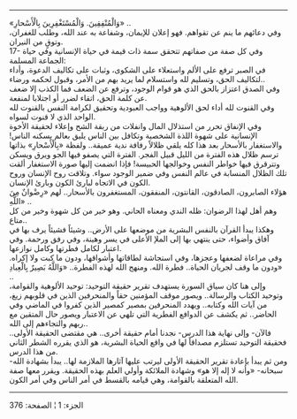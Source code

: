 ------------------------------------------------------------------------

«وَالْمُنْفِقِينَ. وَالْمُسْتَغْفِرِينَ بِالْأَسْحارِ» ..  
وفي دعائهم ما ينم عن تقواهم. فهو إعلان للإيمان، وشفاعة به عند الله، وطلب
للغفران، وتوقٍ من النيران.  
17- وفي كل صفة من صفاتهم تتحقق سمة ذات قيمة في حياة الإنسانية وفي حياة
الجماعة المسلمة:  
في الصبر ترفع على الألم واستعلاء على الشكوى، وثبات على تكاليف الدعوة،
وأداء لتكاليف الحق، وتسليم لله واستسلام لما يريد بهم من الأمر، وقبول
لحكمه ورضاء..  
وفي الصدق اعتزاز بالحق الذي هو قوام الوجود، وترفع عن الضعف فما الكذب إلا
ضعف عن كلمة الحق، اتقاء لضرر أو اجتلابا لمنفعة.  
وفي القنوت لله أداء لحق الألوهية وواجب العبودية وتحقيق لكرامة النفس
بالقنوت لله الواحد الذي لا قنوت لسواه.  
وفي الإنفاق تحرر من استذلال المال وانفلات من ربقة الشح وإعلاء لحقيقة
الأخوة الإنسانية على شهوة اللذة الشخصية وتكافل بين الناس يليق بعالم
يسكنه الناس! والاستغفار بالأسحار بعد هذا كله يلقي ظلالاً رفافة ندية
عميقة.. ولفظة «بِالْأَسْحارِ» بذاتها ترسم ظلال هذه الفترة من الليل قبيل
الفجر. الفترة التي يصفو فيها الجو ويرق ويسكن وتترقرق فيها خواطر النفس
وخوالجها الحبيسة! فإذا انضمت إليها صورة الاستغفار ألقت تلك الظلال
المنسابة في عالم النفس وفي ضمير الوجود سواء. وتلاقت روح الإنسان وروح
الكون في الاتجاه لبارئ الكون وبارئ الإنسان.  
هؤلاء الصابرون، الصادقون، القانتون، المنفقون، المستغفرون بالأسحار.. لهم
«رِضْوانٌ مِنَ اللَّهِ» ..  
وهم أهل لهذا الرضوان: ظله الندي ومعناه الحاني. وهو خير من كل شهوة وخير
من كل متاع..  
وهكذا يبدأ القرآن بالنفس البشرية من موضعها على الأرض.. وشيئاً فشيئاً يرف
بها في آفاق وأضواء، حتى ينتهي بها إلى الملإ الأعلى في يسر وهينة، وفي رفق
ورحمة. وفي اعتبار لكامل فطرتها وكامل نوازعها.  
وفي مراعاة لضعفها وعجزها، وفي استجاشة لطاقاتها وأشواقها، ودون ما كبت ولا
إكراه. ودون ما وقف لجريان الحياة.. فطرة الله. ومنهج الله لهذه الفطرة..
«وَاللَّهُ بَصِيرٌ بِالْعِبادِ» ..  
وإلى هنا كان سياق السورة يستهدف تقرير حقيقة التوحيد: توحيد الألوهية
والقوامة، وتوحيد الكتاب والرسالة.. ويصور موقف المؤمنين حقاً والمنحرفين
الذين في قلوبهم زيغ، من آيات الله وكتابه.. ويهدد المنحرفين بمصير كمصير
الذين كفروا في الماضي وفي الحاضر.. ثم يكشف عن الدوافع الفطرية التي تلهي
عن الاعتبار ويصور حال المتقين مع ربهم والتجاءهم إلى الله..  
فالآن- وإلى نهاية هذا الدرس- نجدنا أمام حقيقة أخرى.. هي مقتضى الحقيقة
الأولى.. فحقيقة التوحيد تستلزم مصداقاً لها في واقع الحياة البشرية، هو
الذي يقرره الشطر الثاني من هذا الدرس.  
ومن ثم يبدأ بإعادة تقرير الحقيقة الأولى ليرتب عليها آثارها الملازمة
لها.. يبدأ بشهادة الله- سبحانه- «وأنه لا إله إلا هو» وشهادة الملائكة
وأولي العلم بهذه الحقيقة. ويقرر معها صفة الله المتعلقة بالقوامة، وهي
قيامه بالقسط في أمر الناس وفي أمر الكون.

------------------------------------------------------------------------

الجزء: 1 ¦ الصفحة: 376
